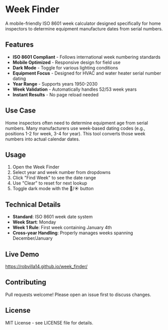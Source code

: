 # Week Finder

A mobile-friendly ISO 8601 week calculator designed specifically for home inspectors to determine equipment manufacture dates from serial numbers.

## Features

- **ISO 8601 Compliant** - Follows international week numbering standards
- **Mobile Optimized** - Responsive design for field use
- **Dark Mode** - Toggle for various lighting conditions
- **Equipment Focus** - Designed for HVAC and water heater serial number dating
- **Year Range** - Supports years 1950-2030
- **Week Validation** - Automatically handles 52/53 week years
- **Instant Results** - No page reload needed

## Use Case

Home inspectors often need to determine equipment age from serial numbers. Many manufacturers use week-based dating codes (e.g., positions 1-2 for week, 3-4 for year). This tool converts those week numbers into actual calendar dates.

## Usage

1. Open the Week Finder
2. Select year and week number from dropdowns
3. Click "Find Week" to see the date range
4. Use "Clear" to reset for next lookup
5. Toggle dark mode with the 🌙/☀️ button

## Technical Details

- **Standard**: ISO 8601 week date system
- **Week Start**: Monday
- **Week 1 Rule**: First week containing January 4th
- **Cross-year Handling**: Properly manages weeks spanning December/January

## Live Demo

https://robvilla14.github.io/week_finder/

## Contributing

Pull requests welcome! Please open an issue first to discuss changes.

## License

MIT License - see LICENSE file for details.
